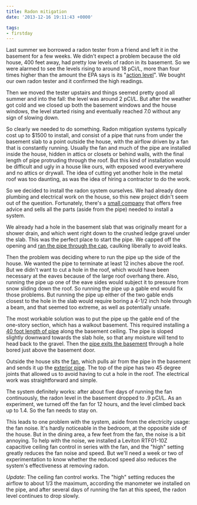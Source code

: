 ```yaml
---
title: Radon mitigation
date: '2013-12-16 19:11:43 +0000'

tags:
- firstday
---
```


Last summer we borrowed a radon tester from a friend and left it in
the basement for a few weeks.  We didn't expect a problem because the
old house, 400 feet away, had pretty low levels of radon in its
basement.  So we were alarmed to see the levels rising to around 18
pCi/L, more than four times higher than the amount the EPA says is its
"[action level](http://www.radon.com/radon/radon_levels.html)".  We
bought our own radon tester and it confirmed the high readings.

Then we moved the tester upstairs and things seemed pretty good all
summer and into the fall: the level was around 2 pCI/L.  But after the
weather got cold and we closed up both the basement windows and the
house windows, the level started rising and eventually reached 7.0
without any sign of slowing down.

So clearly we needed to do something.  Radon mitigation systems
typically cost up to $1500 to install, and consist of a pipe that runs
from under the basement slab to a point outside the house, with the
airflow driven by a fan that is constantly running.  Usually the fan
and much of the pipe are installed inside the house, hidden in attics
or closets or behind walls, with the final length of pipe protruding
through the roof.  But this kind of installation would be difficult
and ugly in a house like ours, with exposed wood everywhere and no
attics or drywall.  The idea of cutting yet another hole in the metal
roof was too daunting, as was the idea of hiring a contractor to do
the work.

So we decided to install the radon system ourselves.  We had already
done plumbing and electrical work on the house, so this new project
didn't seem out of the question.  Fortunately, there's a
[small company](http://www.indoor-air-health-advisor.com/radon.html) that
offers free advice and sells all the parts (aside from the pipe)
needed to install a system.

We already had a hole in the basement slab that was originally meant
for a shower drain, and which went right down to the crushed ledge
gravel under the slab.  This was the perfect place to start the pipe.
We capped off the opening and
[ran the pipe through the cap](/gallery/firstday-cottage/IMG_2931.JPG),
caulking liberally to avoid leaks. 

Then the problem was deciding where to run the pipe up the side of the
house.  We wanted the pipe to terminate at least 12 inches above the
roof.  But we didn't want to cut a hole in the roof, which would have
been necessary at the eaves because of the large roof overhang there.
Also, running the pipe up one of the eave sides would subject it to
pressure from snow sliding down the roof.  So running the pipe up a
gable end would fix those problems.  But running the pipe up either of
the two gable ends closest to the hole in the slab would require
boring a 4-1/2 inch hole through a beam, and that seemed too extreme,
as well as potentially unsafe.

The most workable solution was to put the pipe up the gable end of the
one-story section, which has a walkout basement.  This required
installing a
[40 foot length of pipe](/gallery/firstday-cottage/IMG_2932.JPG) along
the basement ceiling.  The pipe is sloped slightly downward towards
the slab hole, so that any moisture will tend to head back to the
gravel.  Then the
[pipe exits the basement](/gallery/firstday-cottage/IMG_2933.JPG)
through a hole bored just above the basement door.

Outside the house sits the
[fan](/gallery/firstday-cottage/IMG_2935.JPG),
which pulls air from the pipe in the basement and sends it up the
[exterior pipe](/gallery/firstday-cottage/IMG_2934.JPG).
The top of the pipe has two 45 degree joints that allowed us to avoid having to cut a hole in the roof.  The electrical work was straightforward and simple.

The system definitely works: after about five days of running the fan
continuously, the radon level in the basement dropped to .9 pCI/L.  As
an experiment, we turned off the fan for 12 hours, and the level
climbed back up to 1.4.  So the fan needs to stay on.

This leads to one problem with the system, aside from the electricity
usage: the fan noise.  It's hardly noticeable in the bedroom, at the
opposite side of the house.  But in the dining area, a few feet from
the fan, the noise is a bit annoying.  To help with the noise, we
installed a Leviton RTF01-10Z capacitive ceiling fan control in series
with the fan, and the "high" setting greatly reduces the fan noise and
speed.  But we'll need a week or two of experimentation to know
whether the reduced speed also reduces the system's effectiveness at
removing radon.

*Update*: The ceiling fan control works.  The "high" setting reduces
the airflow to about 1/3 the maximum, according the manometer we
installed on the pipe, and after several days of running the fan at
this speed, the radon level continues to drop slowly.
